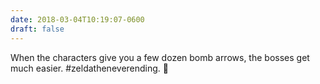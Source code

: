 ```yaml
---
date: 2018-03-04T10:19:07-0600
draft: false
---
```


When the characters give you a few dozen bomb arrows, the bosses get much easier. #zeldatheneverending. 🦅


